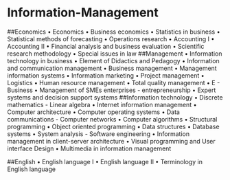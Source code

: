 # Information-Management

##Economics
    • Economics
    • Business economics
    • Statistics in business
    • Statistical methods of forecasting
    • Operations research
    • Accounting I
    • Accounting II
    • Financial analysis and business evaluation
    • Scientific research methodology
    • Special issues in law
##Management
    • Information technology in business
    • Element of Didactics and Pedagogy
    • Information and communication management
    • Business management
    • Management information systems
    • Information marketing
    • Project management
    • Logistics
    • Human resource management
    • Total quality management
    • E - Business
    • Management of SMEs enterprises - entrepreneurship
    • Expert systems and decision support systems
##Information technology
    • Discrete mathematics - Linear algebra
    • Internet information management
    • Computer architecture
    • Computer operating systems 
    • Data communications - Computer networks
    • Computer algorithms
    • Structural programming
    • Object oriented programming
    • Data structures
    • Database systems
    • System analysis - Software engineering
    • Information management in client-server architecture 
    • Visual programming and User interface Design
    • Multimedia in information management 

##English
    • English language I
    • English language II
    • Terminology in English language
